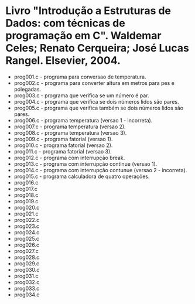 # Livro "Introdução a Estruturas de Dados: com técnicas de programação em C". Waldemar Celes; Renato Cerqueira; José Lucas Rangel. Elsevier, 2004.

* prog001.c - programa para conversao de temperatura.
* prog002.c - programa para converter altura em metros para pes e polegadas.
* prog003.c - programa que verifica se um número é par.
* prog004.c - programa que verifica se dois números lidos são pares.
* prog005.c - programa que verifica também se dois números lidos são pares.
* prog006.c - programa temperatura (versao 1 - incorreta).
* prog007.c - programa temperatura (versao 2).
* prog008.c - programa temperatura (versao 3).
* prog009.c - programa fatorial (versao 1).
* prog010.c - programa fatorial (versao 2).
* prog011.c - programa fatorial (versao 3).
* prog012.c - programa com interrupção break.
* prog013.c - programa com interrupção continue (versao 1).
* prog014.c - programa com interrupção contunue (versao 2 - incorreta).
* prog015.c - programa calculadora de quatro operações.
* prog016.c
* prog017.c
* prog018.c
* prog019.c
* prog020.c
* prog021.c
* prog022.c
* prog023.c
* prog024.c
* prog025.c
* prog026.c
* prog027.c
* prog028.c
* prog029.c
* prog030.c
* prog031.c
* prog032.c
* prog033.c
* prog034.c
